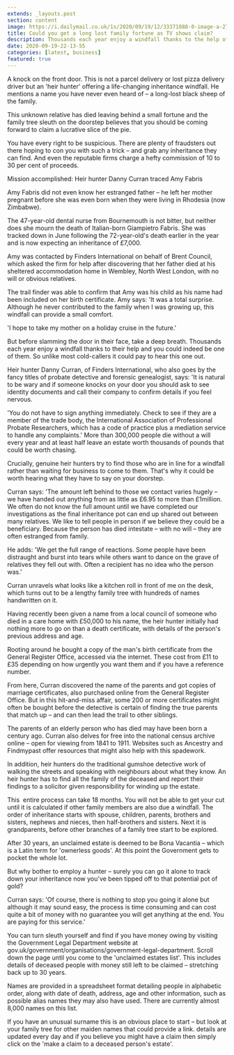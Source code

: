 ```yaml
---
extends: _layouts.post
section: content
image: https://i.dailymail.co.uk/1s/2020/09/19/12/33371088-0-image-a-27_1600516579095.jpg 
title: Could you get a long lost family fortune as TV shows claim? 
description: Thousands each year enjoy a windfall thanks to the help of heir hunters and you could be one of them. Amy Fabris (pictured) was tracked down following her 72-year-old fathers death. 
date: 2020-09-19-22-13-55 
categories: [latest, business] 
featured: true 
--- 
```

A knock on the front door. This is not a parcel delivery or lost pizza delivery driver but an 'heir hunter' offering a life-changing inheritance windfall. He mentions a name you have never even heard of – a long-lost black sheep of the family. 

This unknown relative has died leaving behind a small fortune and the family tree sleuth on the doorstep believes that you should be coming forward to claim a lucrative slice of the pie. 

You have every right to be suspicious. There are plenty of fraudsters out there hoping to con you with such a trick – and grab any inheritance they can find. And even the reputable firms charge a hefty commission of 10 to 30 per cent of proceeds. 

Mission accomplished: Heir hunter Danny Curran traced Amy Fabris

Amy Fabris did not even know her estranged father – he left her mother pregnant before she was even born when they were living in Rhodesia (now Zimbabwe). 

The 47-year-old dental nurse from Bournemouth is not bitter, but neither does she mourn the death of Italian-born Giampietro Fabris. She was tracked down in June following the 72-year-old's death earlier in the year and is now expecting an inheritance of £7,000. 

Amy was contacted by Finders International on behalf of Brent Council, which asked the firm for help after discovering that her father died at his sheltered accommodation home in Wembley, North West London, with no will or obvious relatives. 

The trail finder was able to confirm that Amy was his child as his name had been included on her birth certificate. Amy says: 'It was a total surprise. Although he never contributed to the family when I was growing up, this windfall can provide a small comfort. 

'I hope to take my mother on a holiday cruise in the future.'

But before slamming the door in their face, take a deep breath. Thousands each year enjoy a windfall thanks to their help and you could indeed be one of them. So unlike most cold-callers it could pay to hear this one out. 

Heir hunter Danny Curran, of Finders International, who also goes by the fancy titles of probate detective and forensic genealogist, says: 'It is natural to be wary and if someone knocks on your door you should ask to see identity documents and call their company to confirm details if you feel nervous. 

'You do not have to sign anything immediately. Check to see if they are a member of the trade body, the International Association of Professional Probate Researchers, which has a code of practice plus a mediation service to handle any complaints.' More than 300,000 people die without a will every year and at least half leave an estate worth thousands of pounds that could be worth chasing. 

Crucially, genuine heir hunters try to find those who are in line for a windfall rather than waiting for business to come to them. That's why it could be worth hearing what they have to say on your doorstep. 

Curran says: 'The amount left behind to those we contact varies hugely – we have handed out anything from as little as £6.95 to more than £1million. We often do not know the full amount until we have completed our investigations as the final inheritance pot can end up shared out between many relatives. We like to tell people in person if we believe they could be a beneficiary. Because the person has died intestate – with no will – they are often estranged from family. 

He adds: 'We get the full range of reactions. Some people have been distraught and burst into tears while others want to dance on the grave of relatives they fell out with. Often a recipient has no idea who the person was.' 

Curran unravels what looks like a kitchen roll in front of me on the desk, which turns out to be a lengthy family tree with hundreds of names handwritten on it. 

Having recently been given a name from a local council of someone who died in a care home with £50,000 to his name, the heir hunter initially had nothing more to go on than a death certificate, with details of the person's previous address and age.

Rooting around he bought a copy of the man's birth certificate from the General Register Office, accessed via the internet. These cost from £11 to £35 depending on how urgently you want them and if you have a reference number. 

From here, Curran discovered the name of the parents and got copies of marriage certificates, also purchased online from the General Register Office. But in this hit-and-miss affair, some 200 or more certificates might often be bought before the detective is certain of finding the true parents that match up – and can then lead the trail to other siblings. 

The parents of an elderly person who has died may have been born a century ago. Curran also delves for free into the national census archive online – open for viewing from 1841 to 1911. Websites such as Ancestry and Findmypast offer resources that might also help with this spadework. 

In addition, heir hunters do the traditional gumshoe detective work of walking the streets and speaking with neighbours about what they know. An heir hunter has to find all the family of the deceased and report their findings to a solicitor given responsibility for winding up the estate. 

This  entire process can take 18 months. You will not be able to get your cut until it is calculated if other family members are also due a windfall. The order of inheritance starts with spouse, children, parents, brothers and sisters, nephews and nieces, then half-brothers and sisters. Next it is grandparents, before other branches of a family tree start to be explored. 

After 30 years, an unclaimed estate is deemed to be Bona Vacantia – which is a Latin term for 'ownerless goods'. At this point the Government gets to pocket the whole lot. 

But why bother to employ a hunter – surely you can go it alone to track down your inheritance now you've been tipped off to that potential pot of gold? 

Curran says: 'Of course, there is nothing to stop you going it alone but although it may sound easy, the process is time consuming and can cost quite a bit of money with no guarantee you will get anything at the end. You are paying for this service.' 

You can turn sleuth yourself and find if you have money owing by visiting the Government Legal Department website at gov.uk/government/organisations/government-legal-department. Scroll down the page until you come to the 'unclaimed estates list'. This includes details of deceased people with money still left to be claimed – stretching back up to 30 years. 

Names are provided in a spreadsheet format detailing people in alphabetic order, along with date of death, address, age and other information, such as possible alias names they may also have used. There are currently almost 8,000 names on this list. 

If you have an unusual surname this is an obvious place to start – but look at your family tree for other maiden names that could provide a link. details are updated every day and if you believe you might have a claim then simply click on the 'make a claim to a deceased person's estate'.  

